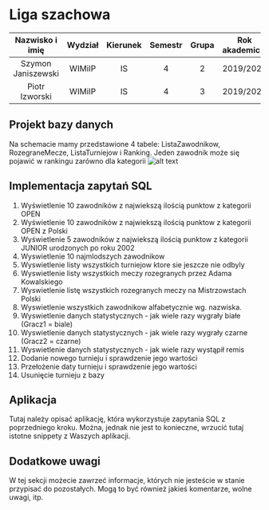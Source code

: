 # Liga szachowa


| Nazwisko i imię | Wydział | Kierunek | Semestr | Grupa | Rok akademicki |
| :-------------: | :-----: | :------: | :-----: | :---: | :------------: |
| Szymon Janiszewski         | WIMiIP  | IS       |   4     | 2     | 2019/2020      |
| Piotr Izworski         | WIMiIP  | IS       |   4     | 3     | 2019/2020      |
## Projekt bazy danych
Na schemacie mamy przedstawione 4 tabele: ListaZawodnikow, RozegraneMecze, ListaTurniejow i Ranking.
Jeden zawodnik może się pojawić w rankingu zarówno dla kategorii
![alt text](https://raw.githubusercontent.com/phajder-databases/db2020-project-liga-szachowa/2985f1473cb6aab987e6bc61ed606e5cbb2c6cd3/resources/LigaSzachowa.svg)
## Implementacja zapytań SQL
1. Wyświetlenie 10 zawodników z najwiekszą ilością punktow z kategorii OPEN
2. Wyświetlenie 10 zawodników z najwiekszą ilością punktow z kategorii OPEN z Polski
3. Wyświetlenie 5 zawodników z najwiekszą ilością punktow z kategorii JUNIOR urodzonych po roku 2002
4. Wyswietlenie 10 najmlodszych zawodnikow
5. Wyswietlenie listy wszystkich turniejow ktore sie jeszcze nie odbyly
6. Wyswietlenie listy wszystkich meczy rozegranych przez Adama Kowalskiego
7. Wyswietlenie listę wszystkich rozegranych meczy na Mistrzowstach Polski
8. Wyswietlenie wszystkich zawodnikow alfabetycznie wg. nazwiska.
9. Wyswietlenie danych statystycznych - jak wiele razy wygrały białe (Gracz1 = biale)
10. Wyswietlenie danych statystycznych - jak wiele razy wygrały czarne (Gracz2 = czarne)
11. Wyswietlenie danych statystycznych - jak wiele razy wystąpił remis
12. Dodanie nowego turnieju i sprawdzenie jego wartości
13. Przełożenie daty turnieju i sprawdzenie jego wartości
14. Usunięcie turnieju z bazy
## Aplikacja
Tutaj należy opisać aplikację, która wykorzystuje zapytania SQL z poprzedniego kroku. Można, jednak nie jest to konieczne, wrzucić tutaj istotne snippety z Waszych aplikacji.

## Dodatkowe uwagi
W tej sekcji możecie zawrzeć informacje, których nie jesteście w stanie przypisać do pozostałych. Mogą to być również jakieś komentarze, wolne uwagi, itp.
